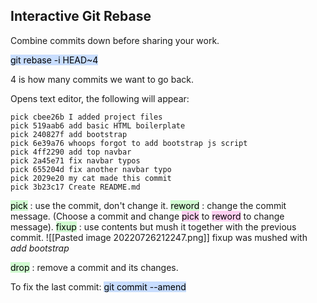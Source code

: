 ## Interactive Git Rebase
Combine commits down before sharing your work.

<mark style="background: #ADCCFFA6;">git rebase -i HEAD~4</mark> 

4 is how many commits we want to go back.

Opens text editor, the following will appear:

```
pick cbee26b I added project files
pick 519aab6 add basic HTML boilerplate
pick 240827f add bootstrap
pick 6e39a76 whoops forgot to add bootstrap js script
pick 4ff2290 add top navbar
pick 2a45e71 fix navbar typos
pick 655204d fix another navbar typo
pick 2029e20 my cat made this commit
pick 3b23c17 Create README.md
```

<mark style="background: #BBFABBA6;">pick</mark> : use the commit, don't change it.
<mark style="background: #BBFABBA6;">reword</mark> : change the commit message. (Choose a commit and change <mark style="background: #FFB8EBA6;">pick</mark> to <mark style="background: #FFB8EBA6;">reword</mark> to change message).
<mark style="background: #BBFABBA6;">fixup</mark> : use contents but mush it together with the previous commit.
![[Pasted image 20220726212247.png]]
fixup was mushed with _add bootstrap_

<mark style="background: #BBFABBA6;">drop</mark> : remove a commit and its changes.

To fix the last commit:
<mark style="background: #ADCCFFA6;">git commit --amend</mark> 

